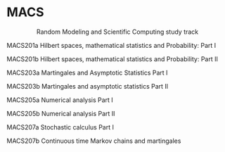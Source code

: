 # MACS
<center> Random Modeling and Scientific Computing study track </center> 

MACS201a	Hilbert spaces, mathematical statistics and Probability: Part I	

MACS201b	Hilbert spaces, mathematical statistics and Probability: Part II			

MACS203a	Martingales and Asymptotic Statistics Part I							

MACS203b	Martingales and asymptotic statistics Part II					

MACS205a	Numerical analysis Part I							

MACS205b	Numerical analysis Part II				

MACS207a	Stochastic calculus Part I		

MACS207b	Continuous time Markov chains and martingales
